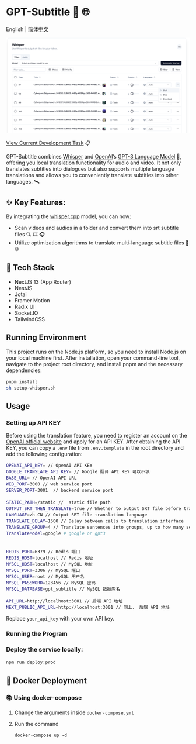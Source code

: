 # GPT-Subtitle :speech_balloon: :globe_with_meridians:

English | [简体中文](./README-zh_CN.md)

![whisper_preview](pictures/whisper_preview.png)

[View Current Development Task](https://hqwuzhaoyi.notion.site/gpt-subtitle-b1eed463063a484f93bdfca91277fc3a?pvs=4) :clipboard:

GPT-Subtitle combines [Whisper](https://github.com/ggerganov/whisper.cpp) and [OpenAI](https://openai.com/)’s [GPT-3 Language Model](https://openai.com/gpt-3/) :brain:, offering you local translation functionality for audio and video. It not only translates subtitles into dialogues but also supports multiple language translations and allows you to conveniently translate subtitles into other languages. :artificial_satellite:

## :sparkles: Key Features:

By integrating the [whisper.cpp](https://github.com/ggerganov/whisper.cpp) model, you can now:

- Scan videos and audios in a folder and convert them into srt subtitle files :mag: :film_strip: :headphones:
- Utilize optimization algorithms to translate multi-language subtitle files :speech_balloon: :globe_with_meridians:

## :wrench: Tech Stack

- NextJS 13 (App Router)
- NestJS
- Jotai
- Framer Motion
- Radix UI
- Socket.IO
- TailwindCSS

## Running Environment

This project runs on the Node.js platform, so you need to install Node.js on your local machine first. After installation, open your command-line tool, navigate to the project root directory, and install pnpm and the necessary dependencies:

```sh
pnpm install
sh setup-whisper.sh
```

## Usage

### Setting up API KEY

Before using the translation feature, you need to register an account on the [OpenAI official website](https://beta.openai.com/signup/) and apply for an API KEY. After obtaining the API KEY, you can copy a `.env` file from `.env.template` in the root directory and add the following configuration:

```sh
OPENAI_API_KEY= // OpenAI API KEY
GOOGLE_TRANSLATE_API_KEY= // Google 翻译 API KEY 可以不填
BASE_URL= // OpenAI API URL
WEB_PORT=3000 // web service port
SERVER_PORT=3001  // backend service port

STATIC_PATH=/static //  static file path
OUTPUT_SRT_THEN_TRANSLATE=true // Whether to output SRT file before translation
LANGUAGE=zh-CN // Output SRT file translation language
TRANSLATE_DELAY=1500 // Delay between calls to translation interface
TRANSLATE_GROUP=4 // Translate sentences into groups, up to how many sentences at a time
TranslateModel=google # google or gpt3


REDIS_PORT=6379 // Redis 端口
REDIS_HOST=localhost // Redis 地址
MYSQL_HOST=localhost // MySQL 地址
MYSQL_PORT=3306 // MySQL 端口
MYSQL_USER=root // MySQL 用户名
MYSQL_PASSWORD=123456 // MySQL 密码
MYSQL_DATABASE=gpt_subtitle // MySQL 数据库名

API_URL=http://localhost:3001 // 后端 API 地址
NEXT_PUBLIC_API_URL=http://localhost:3001 // 同上， 后端 API 地址
```

Replace `your_api_key` with your own API key.

### Running the Program

### Deploy the service locally:

```sh
npm run deploy:prod
```

## :whale: Docker Deployment

### :books: Using docker-compose

1. Change the arguments inside `docker-compose.yml`

2. Run the command

   ```
   docker-compose up -d
   ```

